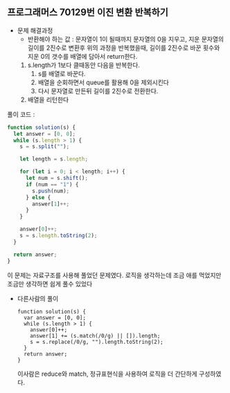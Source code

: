 ## 프로그래머스 70129번 이진 변환 반복하기

- 문제 해결과정
  - 반환해야 하는 값 : 문자열이 1이 될때까지 문자열의 0을 지우고, 지운 문자열의 길이를 2진수로 변환후 위의 과정을 반복했을때, 길이를 2진수로 바꾼 횟수와 지운 0의 갯수를 배열에 담아서 return한다.
  1. s.length가 1보다 클때동안 다음을 반복한다.
     1. s를 배열로 바꾼다.
     2. 배열을 순회하면서 queue를 활용해 0을 제외시킨다
     3. 다시 문자열로 만든뒤 길이를 2진수로 전환한다.
  2. 배열을 리턴한다

풀이 코드 :

```jsx
function solution(s) {
  let answer = [0, 0];
  while (s.length > 1) {
    s = s.split("");

    let length = s.length;

    for (let i = 0; i < length; i++) {
      let num = s.shift();
      if (num == "1") {
        s.push(num);
      } else {
        answer[1]++;
      }
    }

    answer[0]++;
    s = s.length.toString(2);
  }

  return answer;
}
```

이 문제는 자료구조를 사용해 풀었던 문제였다. 로직을 생각하는데 조금 애를 먹었지만 조금만 생각하면 쉽게 풀수 있었다

- 다른사람의 풀이
  ```tsx
  function solution(s) {
    var answer = [0, 0];
    while (s.length > 1) {
      answer[0]++;
      answer[1] += (s.match(/0/g) || []).length;
      s = s.replace(/0/g, "").length.toString(2);
    }
    return answer;
  }
  ```
  이사람은 reduce와 match, 정규표현식을 사용하여 로직을 더 간단하게 구성하였다.
